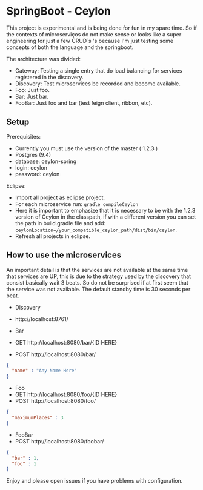 # SpringBoot - Ceylon

This project is experimental and is being done for fun in my spare time. So if the contexts of microserviços do not make sense or looks like a super engineering for just a few CRUD`s 's because I'm just testing some concepts of both the language and the springboot.

The architecture was divided:
- Gateway: Testing a single entry that do load balancing for services registered in the discovery.
- Discovery: Test microservices be recorded and become available.
- Foo: Just foo.
- Bar: Just bar.
- FooBar: Just foo and bar (test feign client, ribbon, etc).

## Setup

Prerequisites:
- Currently you must use the version of the master ( 1.2.3 )
- Postgres (9.4)
 - database: ceylon-spring 
 - login: ceylon
 - password: ceylon

Eclipse:
- Import all project as eclipse project.
- For each microservice run: `gradle compileCeylon`
 - Here it is important to emphasize that it is necessary to be with the 1.2.3 version of Ceylon in the classpath, if with a different version you can set the path in build.gradle file and add: `ceylonLocation=/your_compatible_ceylon_path/dist/bin/ceylon`.
- Refresh all projects in eclipse.

## How to use the microservices

An important detail is that the services are not available at the same time that services are UP, this is due to the strategy used by the discovery that consist basically wait 3 beats. So do not be surprised if at first seem that the service was not available. The default standby time is 30 seconds per beat.

- Discovery
 - http://localhost:8761/
 
- Bar
 - GET http://localhost:8080/bar/{ID HERE}
 - POST http://localhost:8080/bar/
```json
{
  "name" : "Any Name Here"
}
```

- Foo
 - GET http://localhost:8080/foo/{ID HERE} 
 - POST http://localhost:8080/foo/
```json
{
  "maximumPlaces" : 3
}
```

- FooBar
 - POST http://localhost:8080/foobar/
```json
{
  "bar" : 1,
  "foo" : 1
}
```

Enjoy and please open issues if you have problems with configuration.

